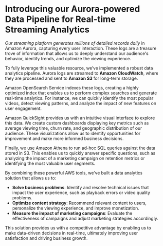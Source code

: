 # Introducing our Aurora-powered Data Pipeline for Real-time Streaming Analytics

*Our streaming platform generates millions of detailed records daily* in Amazon Aurora, capturing every user interaction. These logs are a treasure trove of information that allows us to deeply understand our audience's behavior, identify trends, and optimize the viewing experience.

To fully leverage this valuable resource, we've implemented a robust data analytics pipeline. Aurora logs are streamed to **Amazon CloudWatch**, where they are processed and sent to **Amazon S3** for long-term storage.

Amazon OpenSearch Service indexes these logs, creating a highly optimized index that enables us to perform complex searches and generate real-time analytics. For instance, we can quickly identify the most popular videos, detect viewing patterns, and analyze the impact of new features on user engagement.

Amazon QuickSight provides us with an intuitive visual interface to explore this data. We create custom dashboards displaying key metrics such as average viewing time, churn rate, and geographic distribution of our audience. These visualizations allow us to identify opportunities for improvement and make more informed business decisions.

Finally, we use Amazon Athena to run ad-hoc SQL queries against the data stored in S3. This enables us to quickly answer specific questions, such as analyzing the impact of a marketing campaign on retention metrics or identifying the most valuable user segments.

By combining these powerful AWS tools, we've built a data analytics solution that allows us to:

- **Solve business problems**: Identify and resolve technical issues that impact the user experience, such as playback errors or video quality problems.
- **Optimize content strategy**: Recommend relevant content to users, personalize the viewing experience, and improve monetization.
- **Measure the impact of marketing campaigns**: Evaluate the effectiveness of campaigns and adjust marketing strategies accordingly.

This solution provides us with a competitive advantage by enabling us to make data-driven decisions in real-time, ultimately improving user satisfaction and driving business growth.
